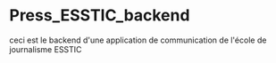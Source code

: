 # Press_ESSTIC_backend
ceci est le backend d'une application de communication  de l'école de journalisme ESSTIC 
